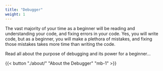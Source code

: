 ```yaml
---
title: "Debugger"
weight: 1
---
```


The vast majority of your time as a beginner will be reading and understanding your code, and fixing errors in your code. Yes, you will write code, but as a beginner, you will make a plethora of mistakes, and fixing those mistakes takes more time than writing the code.

Read all about the purpose of debugging and its power for a beginner...

{{< button "./about/" "About the Debugger" "mb-1" >}}

